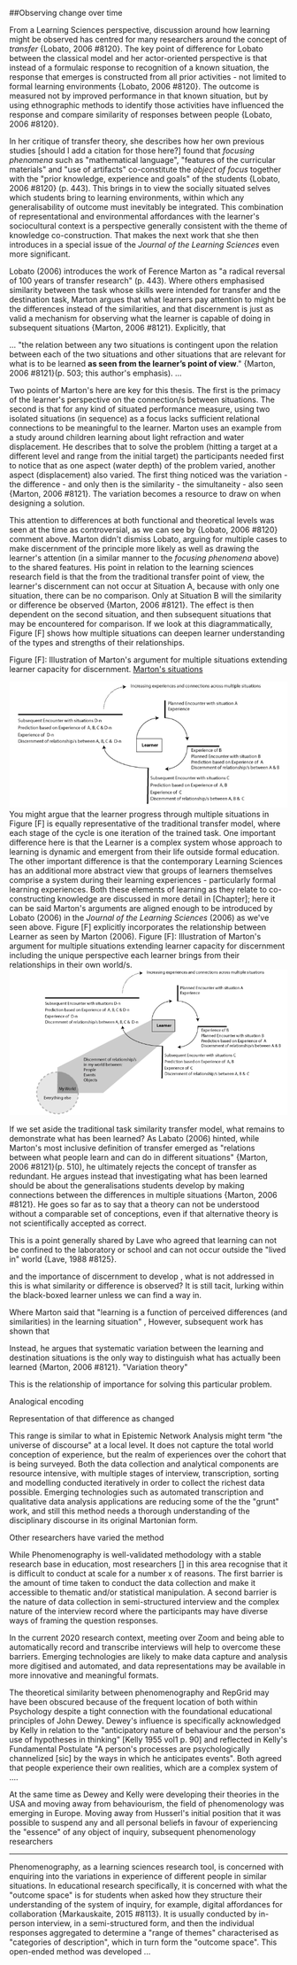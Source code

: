 ##Observing change over time

From a Learning Sciences perspective, discussion around how learning might be observed has centred for many researchers around the concept of _transfer_ {Lobato, 2006 #8120}. The key point of difference for Lobato between the classical model and her actor-oriented perspective is that instead of a formulaic response to recognition of a known situation, the response that emerges is constructed from all prior activities - not limited to formal learning environments {Lobato, 2006 #8120}. The outcome is measured not by improved performance in that known situation, but by using ethnographic methods to identify those activities have influenced the response and compare similarity of responses between people {Lobato, 2006 #8120}.

In her critique of transfer theory, she describes how her own previous studies [should I add a citation for those here?] found that _focusing phenomena_ such as "mathematical language", "features of the curricular materials" and "use of artifacts" co-constitute the _object of focus_ together with the "prior knowledge, experience and goals" of the students {Lobato, 2006 #8120} (p. 443). This brings in to view the socially situated selves which students bring to learning environments, within which any generalisability of outcome must inevitably be integrated. This combination of representational and environmental affordances with the learner's sociocultural context is a perspective generally consistent with the theme of knowledge co-construction. That makes the next work that she then introduces in a special issue of the _Journal of the Learning Sciences_ even more significant.

Lobato (2006) introduces the work of Ference Marton as "a radical reversal of 100 years of transfer research" (p. 443). Where others emphasised similarity between the task whose skills were intended for transfer and the destination task, Marton argues that what learners pay attention to might be the differences instead of the similarities, and that discernment is just as valid a mechanism for observing what the learner is capable of doing in subsequent situations {Marton, 2006 #8121}. Explicitly, that

...
"the relation between any two situations is contingent upon the relation between each of the two situations and other situations that are relevant for what is to be learned **as seen from the learner’s point of view**." {Marton, 2006 #8121}(p. 503; this author's emphasis).
...

Two points of Marton's here are key for this thesis. The first is the primacy of the learner's perspective on the connection/s between situations. The second is that for any kind of situated performance measure, using two isolated situations (in sequence) as a focus lacks sufficient relational connections to be meaningful to the learner. Marton uses an example from a study around children learning about light refraction and water displacement. He describes that to solve the problem (hitting a target at a different level and range from the initial target) the participants needed first to notice that as one aspect (water depth) of the problem varied, another aspect (displacement) also varied. The first thing noticed was the variation - the difference - and only then is the similarity - the simultaneity -  also seen {Marton, 2006 #8121}. The variation becomes a resource to draw on when designing a solution.

This attention to differences at both functional and theoretical levels was seen at the time as controversial, as we can see by {Lobato, 2006 #8120} comment above. Marton didn't dismiss Lobato, arguing for multiple cases to make discernment of the principle more likely as well as drawing the learner's attention (in a similar manner to the _focusing phenomena_ above) to the shared features. His point in relation to the learning sciences research field is that the from the traditional transfer point of view, the learner's discernment can not occur at Situation A, because with only one situation, there can be no comparison. Only at Situation B will the similarity or difference be observed {Marton, 2006 #8121}. The effect is then dependent on the second situation, and then subsequent situations that may be encountered for comparison. If we look at this diagrammatically, Figure [F] shows how multiple situations can deepen learner understanding of the types and strengths of their relationships.

Figure [F]: Illustration of Marton's argument for multiple situations extending learner capacity for discernment.
[Marton's situations](https://github.sydney.edu.au/crli/repgrid/blob/master/images/Marton-Situations.png)

![](assets/markdown-img-paste-20200819183440617.png)
You might argue that the learner progress through multiple situations in Figure [F] is equally representative of the traditional transfer model, where each stage of the cycle is one iteration of the trained task. One important difference here is that the Learner is a complex system whose approach to learning is dynamic and emergent from their life outside formal education. The other important difference is that the contemporary Learning Sciences has an additional more abstract view that groups of learners themselves comprise a system during their learning experiences - particularly formal learning experiences. Both these elements of learning as they relate to co-constructing knowledge are discussed in more detail in [Chapter]; here it can be said Marton's arguments are aligned enough to be introduced by Lobato (2006) in the  _Journal of the Learning Sciences_ (2006) as we've seen above. Figure [F] explicitly incorporates the relationship between Learner as seen by Marton (2006).
Figure [F]: Illustration of Marton's argument for multiple situations extending learner capacity for discernment including the unique perspective each learner brings from their relationships in their own world/s.
![](assets/markdown-img-paste-2020081918190869.png)

If we set aside the traditional task similarity transfer model, what remains to demonstrate what has been learned? As Labato (2006) hinted, while Marton's most inclusive definition of transfer emerged as "relations between what people learn and can do in different situations" {Marton, 2006 #8121}(p. 510), he ultimately rejects the concept of transfer as redundant. He argues instead that investigating what has been learned should be about the generalisations students develop by making connections between the differences in multiple situations {Marton, 2006 #8121}. He goes so far as to say that a theory can not be understood without a comparable set of conceptions, even if that alternative theory is not scientifically accepted as correct.


This is a point generally shared by Lave who agreed that learning can not be confined to the laboratory or school and can not occur outside the "lived in" world {Lave, 1988 #8125}.



 and the importance of discernment to develop , what is not addressed in this is what similarity or difference is observed? It is still tacit, lurking within the black-boxed learner unless we can find a way in.

 Where Marton said that "learning is a function of perceived differences (and similarities) in the learning situation" ,   However, subsequent work has shown that

 Instead, he argues that systematic variation between the learning and destination situations is the only way to distinguish what has actually been learned {Marton, 2006 #8121}. "Variation theory"

This is the relationship of importance for solving this particular problem.  



Analogical encoding

Representation of that difference as changed





This range is similar to what in Epistemic Network Analysis might term "the universe of discourse" at a local level. It does not capture the total world conception of experience, but the realm of experiences over the cohort that is being surveyed. Both the data collection and analytical components are resource intensive, with multiple stages of interview, transcription, sorting and modelling conducted iteratively in order to collect the richest data possible. Emerging technologies such as automated transcription and qualitative data analysis applications are reducing some of the the "grunt" work, and still this method needs a thorough understanding of the disciplinary discourse in its original Martonian form.

Other researchers have varied the method


While Phenomenography is well-validated methodology with a stable research base in education, most researchers [] in this area recognise that it is difficult to conduct at scale for a number x of reasons. The first barrier is the amount of time taken to conduct the data collection and make it accessible to thematic and/or statistical manipulation. A second barrier is the nature of data collection in semi-structured interview and the complex nature of the interview record where the participants may have diverse ways of framing the question responses.

In the current 2020 research context, meeting over Zoom and being able to automatically record and transcribe interviews will help to overcome these barriers. Emerging technologies are likely to make data capture and analysis more digitised and automated, and data representations may be available in more innovative and meaningful formats.  

The theoretical similarity between phenomenography and RepGrid may have been obscured because of the frequent location of both within Psychology despite a tight connection with the foundational educational principles of John Dewey. Dewey's influence is specifically acknowledged by Kelly in relation to the "anticipatory nature of behaviour and the person's use of hypotheses in thinking" [Kelly 1955 vol1 p. 90] and reflected in Kelly's Fundamental Postulate "A person's processes are psychologically channelized [sic] by the ways in which he anticipates events". Both agreed that people experience their own realities, which are a complex system of ....

At the same time as Dewey and Kelly were developing their theories in the USA and moving away from behaviourism, the field of  phenomenology was emerging in Europe. Moving away from Husserl's initial position that it was possible to suspend any and all personal beliefs in favour of experiencing the "essence" of any object of inquiry, subsequent phenomenology researchers  

---

Phenomenography, as a learning sciences research tool, is concerned with enquiring into the variations in experience of different people in similar situations. In educational research specifically, it is concerned with what the "outcome space" is for students when asked how they structure their understanding of the system of inquiry, for example, digital affordances for collaboration {Markauskaite, 2015 #8113}. It is usually conducted by in-person interview, in a semi-structured form, and then the individual responses aggregated to determine a "range of themes"  characterised as "categories of description", which in turn form the "outcome space". This open-ended method was developed ...
